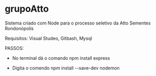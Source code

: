 # grupoAtto

Sistema criado com Node para o processo seletivo da Atto Sementes Rondonópolis

Requisitos: Visual Studeo, Gitbash, Mysql

PASSOS:

- No terminal dá o comando npm install express

- Digita o comendo npm install --save-dev nodemon